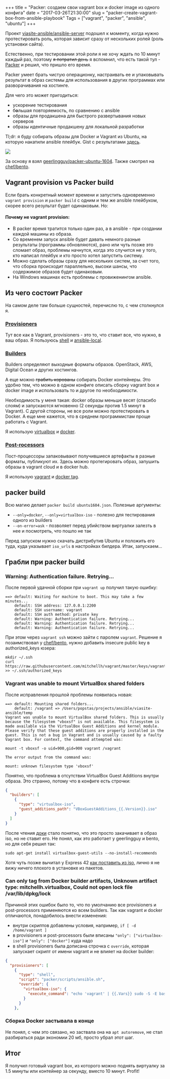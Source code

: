 +++
title = "Packer: создаем свои vagrant box и docker image из одного конфига"
date = "2017-03-26T21:30:00"
slug = "packer-create-vagrant-box-from-ansible-playbook"
Tags = ["vagrant", "packer", "ansible", "ubuntu"]
+++

Проект [viasite-ansible/ansible-server](https://github.com/viasite-ansible/ansible-server) подошел к моменту,
когда нужно протестировать роль, которая зависит сразу от нескольких ролей (роль установки сайта).

Естественно, при тестировании этой роли я не хочу ждать по 10 минут каждый раз, 
поэтому ~~я потратил день~~ я вспомнил, что есть такой тул - [Packer](https://www.packer.io/)
и решил, что пришло его время.

Packer умеет брать чистую операционку, настраивать ее и упаковывать результат в образ системы для использования в других
программах или разворачивания на хостинге.

Для чего это может пригодиться:

- ускорение тестирования
- б**о**льшая повторяемость, по сравнению с ansible
- образы для продакшена для быстрого развертывания новых серверов
- образы идентичные продакшену для локальной разработки

Tl;dr: я буду собирать образы для Docker и Vagrant из Ubuntu, на которую накатили ansible плейбук.
Gist с результатами [здесь](https://gist.github.com/popstas/9a42d198fe7c5bee317d0bc4e2e2af9f).

<img src="/images/2017-03/ansible-packer-docker-vagrant.png" />
<!--more-->

За основу я взял [geerlingguy/packer-ubuntu-1604](https://github.com/geerlingguy/packer-ubuntu-1604).
Также смотрел на [chef/bento](https://github.com/chef/bento).



## Vagrant provision vs Packer build
Если брать конкретный момент времени и запустить одновременно `vagrant provision` и `packer build` с одним и тем же ansible плейбуком,
скорее всего результат будет одинаковым. Но:

#### Почему не vagrant provision:
- В packer время тратится только один раз, а в ansible - при создании каждой машины из образа.
- Со временем запуск ansible будет давать немного разные результаты (программы обновляются),
  рано или чуть позже это сломает образ, проблемы начнутся, когда это случится не у того, кто написал плейбук
  и кто просто хотел запустить систему.
- Можно сделать образы сразу для нескольких систем, за счет того, что сборка происходит параллельно, высоки шансы,
  что содержимое образов будет одинаковым.
- На Windows машинах есть проблемы с провиженингом ansible.



## Из чего состоит Packer
На самом деле там больше сущностей, перечислю то, с чем столкнулся я.

### [Provisioners](https://www.packer.io/docs/templates/provisioners.html)
Тут все как в Vagrant, provisioners - это то, что ставит все, что нужно, в ваш образ.
Я пользуюсь 
[shell](https://www.packer.io/docs/provisioners/shell.html) и
[ansible-local](https://www.packer.io/docs/provisioners/ansible-local.html).


### [Builders](https://www.packer.io/docs/templates/builders.html)
Builders определяют выходные форматы образов.
OpenStack, AWS, Digital Ocean и других хостингов.

А еще можно ~~грабить корованы~~ собирать Docker контейнеры. Это удобно тем,
что можно в одном конфиге описать сборку vagrant box и docker image и использовать то и другое по необходимости.

Необходимость у меня такая: docker образы меньше весят (спасибо слоям) и запускаются мгновенно (2 секунды против 1.5 минут в Vagrant).
С другой стороны, не все роли можно протестировать в Docker. А еще мне кажется, что в среднем программистам проще работать с Vagrant.

Я использую 
[virtualbox](https://www.packer.io/docs/builders/virtualbox.html) и 
[docker](https://www.packer.io/docs/builders/docker.html).


### [Post-rocessors](https://www.packer.io/docs/templates/post-processors.html)
Пост-процессоры запаковывают получившиеся артефакты в разные форматы, публикуют их.
Здесь можно протегировать образ, запушить образы в vagrant cloud и в docker hub.

Я использую 
[vagrant](https://www.packer.io/docs/post-processors/vagrant.html) и 
[docker tag](https://www.packer.io/docs/post-processors/docker-tag.html).



## packer build
Всю магию делает `packer build ubuntu1604.json`. Полезные аргументы:

- `--only=docker`, `--only=virtualbox-iso` - полезно для тестирования одного из builders
- `--on-error=ask` - позволяет перед убийством виртуалки залезть в нее и посмотреть, что пошло не так

Перед запуском нужно скачать дистрибутив Ubuntu и положить его туда, куда указывает `iso_urls` в настройках билдера.
Итак, запускаем...



## Грабли при packer build

### Warning: Authentication failure. Retrying...
После первой удачной сборки при `vagrant up` получил такую ошибку:
```
==> default: Waiting for machine to boot. This may take a few minutes...
    default: SSH address: 127.0.0.1:2200
    default: SSH username: vagrant
    default: SSH auth method: private key
    default: Warning: Authentication failure. Retrying...
    default: Warning: Authentication failure. Retrying...
    default: Warning: Authentication failure. Retrying...
```

При этом через `vagrant ssh` можно зайти с паролем `vagrant`.
Решение я позаимствовал у [chef/bento](https://github.com/chef/bento/blob/master/scripts/ubuntu/vagrant.sh),
нужно добавить insecure public key в authorized_keys юзера:
```
mkdir ~/.ssh
curl https://raw.githubusercontent.com/mitchellh/vagrant/master/keys/vagrant.pub >> ~/.ssh/authorized_keys
```

### Vagrant was unable to mount VirtualBox shared folders
После исправления прошлой проблемы появилась новая:
```
==> default: Mounting shared folders...
    default: /vagrant => /Users/popstas/projects/ansible/viasite-ansible/temp
Vagrant was unable to mount VirtualBox shared folders. This is usually
because the filesystem "vboxsf" is not available. This filesystem is
made available via the VirtualBox Guest Additions and kernel module.
Please verify that these guest additions are properly installed in the
guest. This is not a bug in Vagrant and is usually caused by a faulty
Vagrant box. For context, the command attempted was:

mount -t vboxsf -o uid=900,gid=900 vagrant /vagrant

The error output from the command was:

mount: unknown filesystem type 'vboxsf'
```

Понятно, что проблема в отсутствии VirtualBox Guest Additions внутри образа. Это странно, потому что в конфиге есть строчки:
``` json
{
  "builders": [
    {
      "type": "virtualbox-iso",
      "guest_additions_path": "VBoxGuestAdditions_{{.Version}}.iso"
    }
  ]
}
```

После чтения [доки](https://www.packer.io/docs/builders/virtualbox-iso.html#guest_additions_path) стало понятно,
что это просто закачивает в образ iso, но не ставит его. Не понял, как это работает у geerlingguy и bento, но для себя решил так:
```
sudo apt-get install virtualbox-guest-utils --no-install-recommends
```

Хотя чуть позже вычитал у Express 42
[как поставить из iso](https://github.com/express42-cookbooks/testo/blob/master/packer/scripts/postinstall.sh#L20-L24),
лично я не вижу ничего плохого в установке из пакетов.


### Can only tag from Docker builder artifacts, Unknown artifact type: mitchellh.virtualbox, Could not open lock file /var/lib/dpkg/lock
Причиной этих ошибок было то, что по умолчанию все provisioners и post-processors применяются ко всем builders.
Так как vagrant и docker отличаются, понадобилось внести изменения:

- внутри скриптов добавлены условия, например, `if [ -d /home/vagrant ]`
- в provisioners и post-processors были вписаны `"only": ["virtualbox-iso"]` и `"only": ["docker"]` куда надо
- в shell provisioners была дописана строчка с `override`, которая запускает скрипт от имени vagrant и не влияет на docker builder:

``` json
{
  "provisioners": [
    {
      "type": "shell",
      "script": "packer/scripts/ansible.sh",
      "override": {
        "virtualbox-iso": {
          "execute_command": "echo 'vagrant' | {{.Vars}} sudo -S -E bash '{{.Path}}'"
        }
      }
    },

```

### Сборка Docker застывала в конце
Не понял, с чем это связано, но заствала она на `apt autoremove`, не стал разбираться ради экономии 20 мб, просто убрал этот шаг.


## Итог
Я получил готовый vagrant box, из которого можно поднять виртуалку за 1.5 минуты или контейнер за секунду, вместо 10 минут. Profit!

